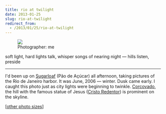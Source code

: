 ```yaml
---
title: rio at twilight
date: 2013-01-25
slug: rio-at-twilight
redirect_from:
  - /2013/01/25/rio-at-twilight
---
```


<figure>
<img src="https://farm2.staticflickr.com/1218/1413166193_f27e1b8c2b_z.jpg" />
<figcaption>Photographer: me</figcaption>
</figure>

<p class="haiku">soft light, hard lights talk,
whisper songs of nearing night &mdash; 
hills listen, preside</p>

<hr>
I'd been up on <a href="https://en.wikipedia.org/wiki/Sugarloaf_Mountain_(Brazil)" target="_blank">Sugarloaf</a> (Pão de Açúcar) all afternoon, taking pictures of the Rio de Janeiro harbor. It was June, 2006 &mdash; winter. Dusk came early. I caught this photo just as city lights were beginning to twinkle. <a class="zem_slink" title="Corcovado" href="https://en.wikipedia.org/wiki/Corcovado" target="_blank" rel="wikipedia">Corcovado</a>, the hill with the famous statue of Jesus (<a href="https://en.wikipedia.org/wiki/Christ_the_Redeemer_(statue)" target="_blank">Cristo Redentor</a>) is prominent on the skyline.

[[other photo sizes](https://www.flickr.com/photos/daniel_hardman/1413166193/sizes/l)]